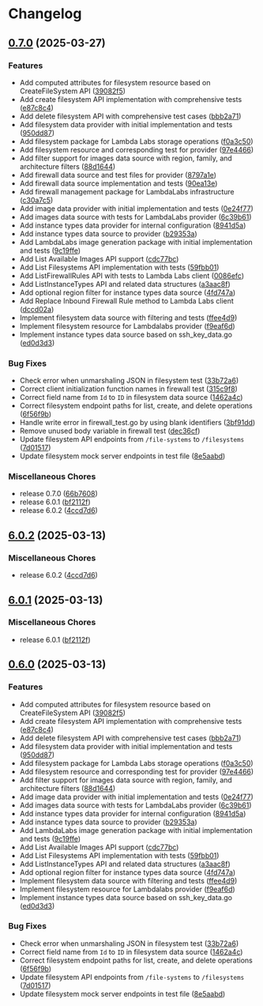 # Changelog

## [0.7.0](https://github.com/elct9620/terraform-provider-lambdalabs/compare/v6.0.2...v0.7.0) (2025-03-27)


### Features

* Add computed attributes for filesystem resource based on CreateFileSystem API ([39082f5](https://github.com/elct9620/terraform-provider-lambdalabs/commit/39082f518dca619a8aced8b37562fd3d24b57fa8))
* Add create filesystem API implementation with comprehensive tests ([e87c8c4](https://github.com/elct9620/terraform-provider-lambdalabs/commit/e87c8c4fcfade3b1d58ec71ea0ca0df2dfa13779))
* Add delete filesystem API with comprehensive test cases ([bbb2a71](https://github.com/elct9620/terraform-provider-lambdalabs/commit/bbb2a71e32e9e91b23d4c61bec09840bfad036aa))
* Add filesystem data provider with initial implementation and tests ([950dd87](https://github.com/elct9620/terraform-provider-lambdalabs/commit/950dd874de071ae0a922a3bd25a674d124e4af73))
* Add filesystem package for Lambda Labs storage operations ([f0a3c50](https://github.com/elct9620/terraform-provider-lambdalabs/commit/f0a3c50e9b604239d39d4f75977fe4167f94cd24))
* Add filesystem resource and corresponding test for provider ([97e4466](https://github.com/elct9620/terraform-provider-lambdalabs/commit/97e44663ef1bf968842f429ec22f2beac654783a))
* Add filter support for images data source with region, family, and architecture filters ([88d1644](https://github.com/elct9620/terraform-provider-lambdalabs/commit/88d16447df34e0a8d940b939c9ec26a4a62b60cd))
* Add firewall data source and test files for provider ([8797a1e](https://github.com/elct9620/terraform-provider-lambdalabs/commit/8797a1ecfc54058794c7b2fd02f2e7116da04272))
* Add firewall data source implementation and tests ([90ea13e](https://github.com/elct9620/terraform-provider-lambdalabs/commit/90ea13e7d76c7628d9c507056859b75b8504f77a))
* Add firewall management package for LambdaLabs infrastructure ([c30a7c5](https://github.com/elct9620/terraform-provider-lambdalabs/commit/c30a7c54e88f1e692de5fa68d20ecd91c1048dc2))
* Add image data provider with initial implementation and tests ([0e24f77](https://github.com/elct9620/terraform-provider-lambdalabs/commit/0e24f7729a05bba2719e149fcf24f31a621a1561))
* Add images data source with tests for LambdaLabs provider ([6c39b61](https://github.com/elct9620/terraform-provider-lambdalabs/commit/6c39b6139173a7be9207d4017401517820597996))
* Add instance types data provider for internal configuration ([8941d5a](https://github.com/elct9620/terraform-provider-lambdalabs/commit/8941d5a29319cf66536d9382eae76d031804b3d1))
* Add instance types data source to provider ([b29353a](https://github.com/elct9620/terraform-provider-lambdalabs/commit/b29353a6e38bdf5aa488d06f6a7a2610ab5090b0))
* Add LambdaLabs image generation package with initial implementation and tests ([9c19ffe](https://github.com/elct9620/terraform-provider-lambdalabs/commit/9c19ffe1fabbde9a7261b7da8a3347db777b8999))
* Add List Available Images API support ([cdc77bc](https://github.com/elct9620/terraform-provider-lambdalabs/commit/cdc77bc939593875ea8e9be369edd46ca4c643c0))
* Add List Filesystems API implementation with tests ([59fbb01](https://github.com/elct9620/terraform-provider-lambdalabs/commit/59fbb01be01e86adf3524a179c4feb5adde66ccd))
* Add ListFirewallRules API with tests to Lambda Labs client ([0086efc](https://github.com/elct9620/terraform-provider-lambdalabs/commit/0086efcba4f35c95ac73984da897dd79bcf1cff0))
* Add ListInstanceTypes API and related data structures ([a3aac8f](https://github.com/elct9620/terraform-provider-lambdalabs/commit/a3aac8f39e8d4590344ed98ae86c6b9a68118327))
* Add optional region filter for instance types data source ([4fd747a](https://github.com/elct9620/terraform-provider-lambdalabs/commit/4fd747a35cbb99d28b2df7a4e0edb5b3f576e158))
* Add Replace Inbound Firewall Rule method to Lambda Labs client ([dccd02a](https://github.com/elct9620/terraform-provider-lambdalabs/commit/dccd02a949c37d3122f01e2d5108dd0975430825))
* Implement filesystem data source with filtering and tests ([ffee4d9](https://github.com/elct9620/terraform-provider-lambdalabs/commit/ffee4d99ee81c109ae13997d4ea6dda26c185b81))
* Implement filesystem resource for Lambdalabs provider ([f9eaf6d](https://github.com/elct9620/terraform-provider-lambdalabs/commit/f9eaf6d99ddbd6e77adb784f07ec1f13e247d010))
* Implement instance types data source based on ssh_key_data.go ([ed0d3d3](https://github.com/elct9620/terraform-provider-lambdalabs/commit/ed0d3d3f647cbfc9046376018f69e9fa5ed28310))


### Bug Fixes

* Check error when unmarshaling JSON in filesystem test ([33b72a6](https://github.com/elct9620/terraform-provider-lambdalabs/commit/33b72a6c32c2bcd5d6769781ab1275dd8f99fd3c))
* Correct client initialization function names in firewall test ([315c9f8](https://github.com/elct9620/terraform-provider-lambdalabs/commit/315c9f87f40e1f982415817306ea051d98f35b3c))
* Correct field name from `Id` to `ID` in filesystem data source ([1462a4c](https://github.com/elct9620/terraform-provider-lambdalabs/commit/1462a4cc35b1d140acf6beae1cbbd86142dcdbcb))
* Correct filesystem endpoint paths for list, create, and delete operations ([6f56f9b](https://github.com/elct9620/terraform-provider-lambdalabs/commit/6f56f9b7212a24861eecbf0cc6ca12b98c72f02f))
* Handle write error in firewall_test.go by using blank identifiers ([3bf91dd](https://github.com/elct9620/terraform-provider-lambdalabs/commit/3bf91dd8e5b89513c5d911770f0c56f3f7ab7141))
* Remove unused body variable in firewall test ([dec36cf](https://github.com/elct9620/terraform-provider-lambdalabs/commit/dec36cf7c7eba3f7a3fccf281fc0a4b0109471ff))
* Update filesystem API endpoints from `/file-systems` to `/filesystems` ([7d01517](https://github.com/elct9620/terraform-provider-lambdalabs/commit/7d015175e9c569a89907f6a1051f4d26a9bf8b64))
* Update filesystem mock server endpoints in test file ([8e5aabd](https://github.com/elct9620/terraform-provider-lambdalabs/commit/8e5aabd0522543767f75a109ff84a6c342f4b24e))


### Miscellaneous Chores

* release 0.7.0 ([66b7608](https://github.com/elct9620/terraform-provider-lambdalabs/commit/66b760837f332f87372b894e05a16823015438f4))
* release 6.0.1 ([bf2112f](https://github.com/elct9620/terraform-provider-lambdalabs/commit/bf2112f7826d17c8beff72b703b652fd8e691dd8))
* release 6.0.2 ([4ccd7d6](https://github.com/elct9620/terraform-provider-lambdalabs/commit/4ccd7d6a6cc992bfa27a3f1955c657f92149f73d))

## [6.0.2](https://github.com/elct9620/terraform-provider-lambdalabs/compare/v6.0.1...v6.0.2) (2025-03-13)


### Miscellaneous Chores

* release 6.0.2 ([4ccd7d6](https://github.com/elct9620/terraform-provider-lambdalabs/commit/4ccd7d6a6cc992bfa27a3f1955c657f92149f73d))

## [6.0.1](https://github.com/elct9620/terraform-provider-lambdalabs/compare/v0.6.0...v6.0.1) (2025-03-13)


### Miscellaneous Chores

* release 6.0.1 ([bf2112f](https://github.com/elct9620/terraform-provider-lambdalabs/commit/bf2112f7826d17c8beff72b703b652fd8e691dd8))

## [0.6.0](https://github.com/elct9620/terraform-provider-lambdalabs/compare/v0.5.0...v0.6.0) (2025-03-13)


### Features

* Add computed attributes for filesystem resource based on CreateFileSystem API ([39082f5](https://github.com/elct9620/terraform-provider-lambdalabs/commit/39082f518dca619a8aced8b37562fd3d24b57fa8))
* Add create filesystem API implementation with comprehensive tests ([e87c8c4](https://github.com/elct9620/terraform-provider-lambdalabs/commit/e87c8c4fcfade3b1d58ec71ea0ca0df2dfa13779))
* Add delete filesystem API with comprehensive test cases ([bbb2a71](https://github.com/elct9620/terraform-provider-lambdalabs/commit/bbb2a71e32e9e91b23d4c61bec09840bfad036aa))
* Add filesystem data provider with initial implementation and tests ([950dd87](https://github.com/elct9620/terraform-provider-lambdalabs/commit/950dd874de071ae0a922a3bd25a674d124e4af73))
* Add filesystem package for Lambda Labs storage operations ([f0a3c50](https://github.com/elct9620/terraform-provider-lambdalabs/commit/f0a3c50e9b604239d39d4f75977fe4167f94cd24))
* Add filesystem resource and corresponding test for provider ([97e4466](https://github.com/elct9620/terraform-provider-lambdalabs/commit/97e44663ef1bf968842f429ec22f2beac654783a))
* Add filter support for images data source with region, family, and architecture filters ([88d1644](https://github.com/elct9620/terraform-provider-lambdalabs/commit/88d16447df34e0a8d940b939c9ec26a4a62b60cd))
* Add image data provider with initial implementation and tests ([0e24f77](https://github.com/elct9620/terraform-provider-lambdalabs/commit/0e24f7729a05bba2719e149fcf24f31a621a1561))
* Add images data source with tests for LambdaLabs provider ([6c39b61](https://github.com/elct9620/terraform-provider-lambdalabs/commit/6c39b6139173a7be9207d4017401517820597996))
* Add instance types data provider for internal configuration ([8941d5a](https://github.com/elct9620/terraform-provider-lambdalabs/commit/8941d5a29319cf66536d9382eae76d031804b3d1))
* Add instance types data source to provider ([b29353a](https://github.com/elct9620/terraform-provider-lambdalabs/commit/b29353a6e38bdf5aa488d06f6a7a2610ab5090b0))
* Add LambdaLabs image generation package with initial implementation and tests ([9c19ffe](https://github.com/elct9620/terraform-provider-lambdalabs/commit/9c19ffe1fabbde9a7261b7da8a3347db777b8999))
* Add List Available Images API support ([cdc77bc](https://github.com/elct9620/terraform-provider-lambdalabs/commit/cdc77bc939593875ea8e9be369edd46ca4c643c0))
* Add List Filesystems API implementation with tests ([59fbb01](https://github.com/elct9620/terraform-provider-lambdalabs/commit/59fbb01be01e86adf3524a179c4feb5adde66ccd))
* Add ListInstanceTypes API and related data structures ([a3aac8f](https://github.com/elct9620/terraform-provider-lambdalabs/commit/a3aac8f39e8d4590344ed98ae86c6b9a68118327))
* Add optional region filter for instance types data source ([4fd747a](https://github.com/elct9620/terraform-provider-lambdalabs/commit/4fd747a35cbb99d28b2df7a4e0edb5b3f576e158))
* Implement filesystem data source with filtering and tests ([ffee4d9](https://github.com/elct9620/terraform-provider-lambdalabs/commit/ffee4d99ee81c109ae13997d4ea6dda26c185b81))
* Implement filesystem resource for Lambdalabs provider ([f9eaf6d](https://github.com/elct9620/terraform-provider-lambdalabs/commit/f9eaf6d99ddbd6e77adb784f07ec1f13e247d010))
* Implement instance types data source based on ssh_key_data.go ([ed0d3d3](https://github.com/elct9620/terraform-provider-lambdalabs/commit/ed0d3d3f647cbfc9046376018f69e9fa5ed28310))


### Bug Fixes

* Check error when unmarshaling JSON in filesystem test ([33b72a6](https://github.com/elct9620/terraform-provider-lambdalabs/commit/33b72a6c32c2bcd5d6769781ab1275dd8f99fd3c))
* Correct field name from `Id` to `ID` in filesystem data source ([1462a4c](https://github.com/elct9620/terraform-provider-lambdalabs/commit/1462a4cc35b1d140acf6beae1cbbd86142dcdbcb))
* Correct filesystem endpoint paths for list, create, and delete operations ([6f56f9b](https://github.com/elct9620/terraform-provider-lambdalabs/commit/6f56f9b7212a24861eecbf0cc6ca12b98c72f02f))
* Update filesystem API endpoints from `/file-systems` to `/filesystems` ([7d01517](https://github.com/elct9620/terraform-provider-lambdalabs/commit/7d015175e9c569a89907f6a1051f4d26a9bf8b64))
* Update filesystem mock server endpoints in test file ([8e5aabd](https://github.com/elct9620/terraform-provider-lambdalabs/commit/8e5aabd0522543767f75a109ff84a6c342f4b24e))
